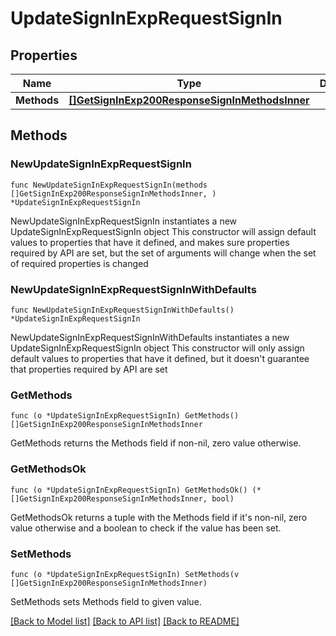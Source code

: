 # UpdateSignInExpRequestSignIn

## Properties

Name | Type | Description | Notes
------------ | ------------- | ------------- | -------------
**Methods** | [**[]GetSignInExp200ResponseSignInMethodsInner**](GetSignInExp200ResponseSignInMethodsInner.md) |  | 

## Methods

### NewUpdateSignInExpRequestSignIn

`func NewUpdateSignInExpRequestSignIn(methods []GetSignInExp200ResponseSignInMethodsInner, ) *UpdateSignInExpRequestSignIn`

NewUpdateSignInExpRequestSignIn instantiates a new UpdateSignInExpRequestSignIn object
This constructor will assign default values to properties that have it defined,
and makes sure properties required by API are set, but the set of arguments
will change when the set of required properties is changed

### NewUpdateSignInExpRequestSignInWithDefaults

`func NewUpdateSignInExpRequestSignInWithDefaults() *UpdateSignInExpRequestSignIn`

NewUpdateSignInExpRequestSignInWithDefaults instantiates a new UpdateSignInExpRequestSignIn object
This constructor will only assign default values to properties that have it defined,
but it doesn't guarantee that properties required by API are set

### GetMethods

`func (o *UpdateSignInExpRequestSignIn) GetMethods() []GetSignInExp200ResponseSignInMethodsInner`

GetMethods returns the Methods field if non-nil, zero value otherwise.

### GetMethodsOk

`func (o *UpdateSignInExpRequestSignIn) GetMethodsOk() (*[]GetSignInExp200ResponseSignInMethodsInner, bool)`

GetMethodsOk returns a tuple with the Methods field if it's non-nil, zero value otherwise
and a boolean to check if the value has been set.

### SetMethods

`func (o *UpdateSignInExpRequestSignIn) SetMethods(v []GetSignInExp200ResponseSignInMethodsInner)`

SetMethods sets Methods field to given value.



[[Back to Model list]](../README.md#documentation-for-models) [[Back to API list]](../README.md#documentation-for-api-endpoints) [[Back to README]](../README.md)


